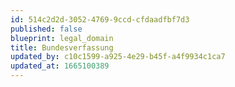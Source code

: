 ```yaml
---
id: 514c2d2d-3052-4769-9ccd-cfdaadfbf7d3
published: false
blueprint: legal_domain
title: Bundesverfassung
updated_by: c10c1599-a925-4e29-b45f-a4f9934c1ca7
updated_at: 1665100389
---
```

